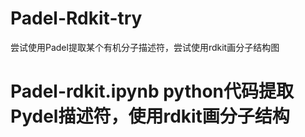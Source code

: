# Padel-Rdkit-try
尝试使用Padel提取某个有机分子描述符，尝试使用rdkit画分子结构图

# Padel-rdkit.ipynb  python代码提取Pydel描述符，使用rdkit画分子结构
